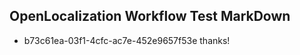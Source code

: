 ## OpenLocalization Workflow Test MarkDown
* b73c61ea-03f1-4cfc-ac7e-452e9657f53e thanks!

<!--HONumber=Sep16_HO1-->


